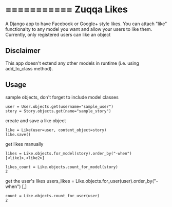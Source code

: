 ===========
Zuqqa Likes
===========

A Django app to have Facebook or Google+ style likes.
You can attach "like" functionalty to any model you want and allow your users to like them.
Currently, only registered users can like an object

Disclaimer
----------

This app doesn't extend any other models in runtime (i.e. using add_to_class method).

Usage
-----

sample objects, don't forget to include model classes

    user = User.objects.get(username="sample_user")
    story = Story.objects.get(name="sample_story") 

create and save a like object
    
    like = Like(user=user, content_object=story)
    like.save()

get likes manually

    likes = Like.objects.for_model(story).order_by("-when")
    [<like1>,<like2>]

    likes_count = Like.objects.count_for_model(story)
    2

get the user's likes
    users_likes = Like.objects.for_user(user).order_by("-when")
    [<like1>,<like2>]

    count = Like.objects.count_for_user(user)
    2